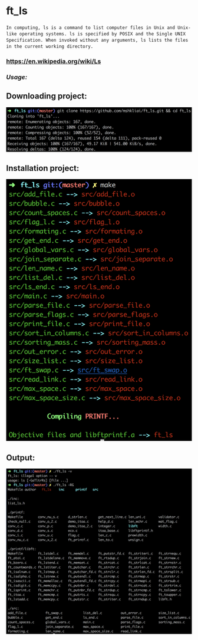 # ft_ls
`In computing, ls is a command to list computer files in Unix and Unix-like operating systems. ls is specified by POSIX and the Single UNIX Specification. When invoked without any arguments, ls lists the files in the current working directory.`
### <https://en.wikipedia.org/wiki/Ls>
### ***Usage:***

## **Downloading project:**
![Downloading project:](https://github.com/mshkliai/ft_ls/raw/master/screenshots/download.png)
## **Installation project:**
![Installing project:](https://github.com/mshkliai/ft_ls/raw/master/screenshots/installing.png)
## **Output:**
![Output:](https://github.com/mshkliai/ft_ls/raw/master/screenshots/output.png)
